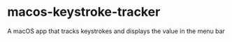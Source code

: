 # macos-keystroke-tracker
A macOS app that tracks keystrokes and displays the value in the menu bar
